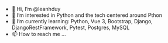 - 👋 Hi, I’m @leanhduy
- 👀 I’m interested in Python and the tech centered around Pthon
- 🌱 I’m currently learning: Python, Vue 3, Bootstrap, Django, DjangoRestFramework, Pytest, Postgres, MySQL
- 📫 How to reach me ...

<!---
leanhduy/leanhduy is a ✨ special ✨ repository because its `README.md` (this file) appears on your GitHub profile.
You can click the Preview link to take a look at your changes.
--->
